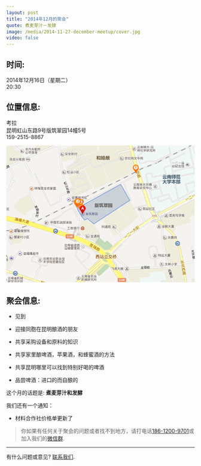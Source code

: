 ```yaml
---
layout: post
title: "2014年12月的聚会"
quote: 煮麦芽汁－发酵
image: /media/2014-11-27-december-meetup/cover.jpg
video: false
---
```


## 时间:

2014年12月16日（星期二）<br>
20:30

## 位置信息:

考拉<br>
昆明虹山东路9号版筑翠园14幢5号<br>
159-2515-8867

!["考拉地图"](/media/2014-11-27-december-meetup/map-chinese.png)

## 聚会信息:

* 见到

* 迎接同胞在昆明酿酒的朋友
* 共享采购设备和原料的知识
* 共享家里酿啤酒，苹果酒，和蜂蜜酒的方法
* 共享昆明哪里可以找到特别好喝的啤酒
* 品尝啤酒：进口的而自酿的


这个月的话题是: **煮麦芽汁和发酵**


我们还有一个通知：

* 材料合作社价格单更新了

> 你如果有任何关于聚会的问题或者找不到地方，请打电话[186-1200-9701](tel:18612009701)或加入我们的[微信群](/media/qr-code.jpg).

-----
有什么问题或意见? [联系我们](mailto:hello@kunmingbeer.org).